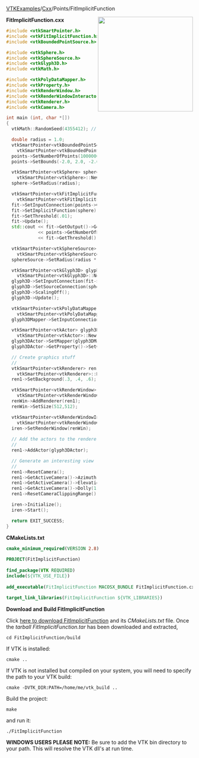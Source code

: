 [VTKExamples](/home/)/[Cxx](/Cxx)/Points/FitImplicitFunction

<img align="right" src="https://github.com/lorensen/VTKExamples/blob/gh-pages/Testing/Baseline/Points/TestFitImplicitFunction.png?raw=true" width="256" />

**FitImplicitFunction.cxx**
```c++
#include <vtkSmartPointer.h>
#include <vtkFitImplicitFunction.h>
#include <vtkBoundedPointSource.h>

#include <vtkSphere.h>
#include <vtkSphereSource.h>
#include <vtkGlyph3D.h>
#include <vtkMath.h>

#include <vtkPolyDataMapper.h>
#include <vtkProperty.h>
#include <vtkRenderWindow.h>
#include <vtkRenderWindowInteractor.h>
#include <vtkRenderer.h>
#include <vtkCamera.h>

int main (int, char *[])
{
  vtkMath::RandomSeed(4355412); // for test result consistency

  double radius = 1.0;
  vtkSmartPointer<vtkBoundedPointSource> points =
    vtkSmartPointer<vtkBoundedPointSource>::New();
  points->SetNumberOfPoints(1000000);
  points->SetBounds(-2.0, 2.0, -2.0, 2.0, -2.0, 2.0);

  vtkSmartPointer<vtkSphere> sphere =
    vtkSmartPointer<vtkSphere>::New();
  sphere->SetRadius(radius);

  vtkSmartPointer<vtkFitImplicitFunction> fit =
    vtkSmartPointer<vtkFitImplicitFunction>::New();
  fit->SetInputConnection(points->GetOutputPort());
  fit->SetImplicitFunction(sphere);
  fit->SetThreshold(.01);
  fit->Update();
  std::cout << fit->GetOutput()->GetNumberOfPoints() << " out of "
            << points->GetNumberOfPoints() << " points are within "
            << fit->GetThreshold() << " of the implicit function" << std::endl;

  vtkSmartPointer<vtkSphereSource> sphereSource =
    vtkSmartPointer<vtkSphereSource>::New();
  sphereSource->SetRadius(radius * .05);

  vtkSmartPointer<vtkGlyph3D> glyph3D =
    vtkSmartPointer<vtkGlyph3D>::New();
  glyph3D->SetInputConnection(fit->GetOutputPort());
  glyph3D->SetSourceConnection(sphereSource->GetOutputPort());
  glyph3D->ScalingOff();
  glyph3D->Update();

  vtkSmartPointer<vtkPolyDataMapper> glyph3DMapper =
    vtkSmartPointer<vtkPolyDataMapper>::New();
  glyph3DMapper->SetInputConnection(glyph3D->GetOutputPort());

  vtkSmartPointer<vtkActor> glyph3DActor =
    vtkSmartPointer<vtkActor>::New();
  glyph3DActor->SetMapper(glyph3DMapper);
  glyph3DActor->GetProperty()->SetColor(0.8900, 0.8100, 0.3400);

  // Create graphics stuff
  //
  vtkSmartPointer<vtkRenderer> ren1 =
    vtkSmartPointer<vtkRenderer>::New();
  ren1->SetBackground(.3, .4, .6);

  vtkSmartPointer<vtkRenderWindow> renWin =
    vtkSmartPointer<vtkRenderWindow>::New();
  renWin->AddRenderer(ren1);
  renWin->SetSize(512,512);

  vtkSmartPointer<vtkRenderWindowInteractor> iren =
    vtkSmartPointer<vtkRenderWindowInteractor>::New();
  iren->SetRenderWindow(renWin);
  
  // Add the actors to the renderer, set the background and size
  //
  ren1->AddActor(glyph3DActor);

  // Generate an interesting view
  //
  ren1->ResetCamera();
  ren1->GetActiveCamera()->Azimuth(120);
  ren1->GetActiveCamera()->Elevation(30);
  ren1->GetActiveCamera()->Dolly(1.0);
  ren1->ResetCameraClippingRange();

  iren->Initialize();
  iren->Start();

  return EXIT_SUCCESS;
}
```
**CMakeLists.txt**
```cmake
cmake_minimum_required(VERSION 2.8)
 
PROJECT(FitImplicitFunction)
 
find_package(VTK REQUIRED)
include(${VTK_USE_FILE})
 
add_executable(FitImplicitFunction MACOSX_BUNDLE FitImplicitFunction.cxx)
 
target_link_libraries(FitImplicitFunction ${VTK_LIBRARIES})
```

**Download and Build FitImplicitFunction**

Click [here to download FitImplicitFunction](https://github.com/lorensen/VTKWikiExamplesTarballs/raw/master/FitImplicitFunction.tar) and its *CMakeLists.txt* file.
Once the *tarball FitImplicitFunction.tar* has been downloaded and extracted,
```
cd FitImplicitFunction/build 
```
If VTK is installed:
```
cmake ..
```
If VTK is not installed but compiled on your system, you will need to specify the path to your VTK build:
```
cmake -DVTK_DIR:PATH=/home/me/vtk_build ..
```
Build the project:
```
make
```
and run it:
```
./FitImplicitFunction
```
**WINDOWS USERS PLEASE NOTE:** Be sure to add the VTK bin directory to your path. This will resolve the VTK dll's at run time.

